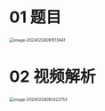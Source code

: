# 01 题目

<img src="https://cvp.oss-cn-shanghai.aliyuncs.com/picgo/202402240915537.png" alt="image-20240224091513441" style="zoom:50%;" />



# 02 视频解析

<img src="https://cvp.oss-cn-shanghai.aliyuncs.com/picgo/202402240924842.png" alt="image-20240224092422753" style="zoom:50%;" />